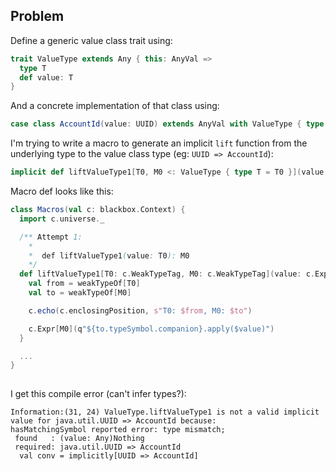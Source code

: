 ## Problem ##

Define a generic value class trait using:
```scala
trait ValueType extends Any { this: AnyVal =>
  type T
  def value: T
}
```

And a concrete implementation of that class using:
```scala
case class AccountId(value: UUID) extends AnyVal with ValueType { type T = UUID }
```

I'm trying to write a macro to generate an implicit `lift` function from the underlying type to the value class type (eg: `UUID => AccountId`):

```scala
implicit def liftValueType1[T0, M0 <: ValueType { type T = T0 }](value: T0): M0 = macro Macros.liftValueType1[T0, M0]
```

Macro def looks like this:

```scala
class Macros(val c: blackbox.Context) {
  import c.universe._

  /** Attempt 1:
    * 
    *  def liftValueType1(value: T0): M0
    */
  def liftValueType1[T0: c.WeakTypeTag, M0: c.WeakTypeTag](value: c.Expr[T0]): c.Expr[M0] = {
    val from = weakTypeOf[T0]
    val to = weakTypeOf[M0]

    c.echo(c.enclosingPosition, s"T0: $from, M0: $to")

    c.Expr[M0](q"${to.typeSymbol.companion}.apply($value)")
  }

  ...
}
  
```

I get this compile error (can't infer types?):

```
Information:(31, 24) ValueType.liftValueType1 is not a valid implicit value for java.util.UUID => AccountId because:
hasMatchingSymbol reported error: type mismatch;
 found   : (value: Any)Nothing
 required: java.util.UUID => AccountId
  val conv = implicitly[UUID => AccountId]
```
 